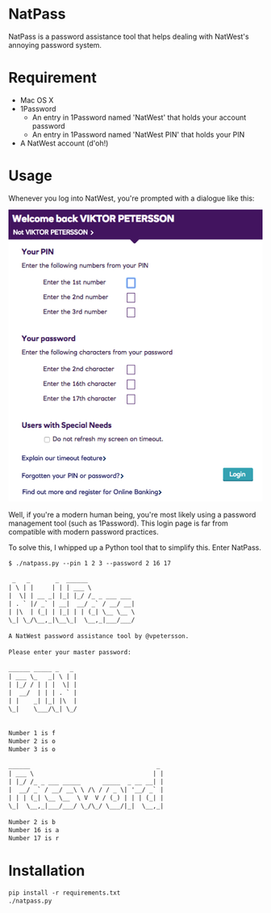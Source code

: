 # NatPass
NatPass is a password assistance tool that helps dealing with NatWest's annoying password system.

# Requirement

* Mac OS X
* 1Password
  * An entry in 1Password named 'NatWest' that holds your account password
  * An entry in 1Password named 'NatWest PIN' that holds your PIN
* A NatWest account (d'oh!)

# Usage

Whenever you log into NatWest, you're prompted with a dialogue like this:

![Netwest Login](img/natwest_prompt.png)

Well, if you're a modern human being, you're most likely using a password management tool (such as 1Password). This login page is far from compatible with modern password practices.

To solve this, I whipped up a Python tool that to simplify this. Enter NatPass.

```
$ ./natpass.py --pin 1 2 3 --password 2 16 17

 _   _       _  ______
| \ | |     | | | ___ \
|  \| | __ _| |_| |_/ /_ _ ___ ___
| . ` |/ _` | __|  __/ _` / __/ __|
| |\  | (_| | |_| | | (_| \__ \__ \
\_| \_/\__,_|\__\_|  \__,_|___/___/

A NatWest password assistance tool by @vpetersson.

Please enter your master password:

______ _____ _   _
| ___ \_   _| \ | |
| |_/ / | | |  \| |
|  __/  | | | . ` |
| |    _| |_| |\  |
\_|    \___/\_| \_/


Number 1 is f
Number 2 is o
Number 3 is o

______                                   _
| ___ \                                 | |
| |_/ /_ _ ___ _____      _____  _ __ __| |
|  __/ _` / __/ __\ \ /\ / / _ \| '__/ _` |
| | | (_| \__ \__  \ V  V / (_) | | | (_| |
\_|  \__,_|___/___/ \_/\_/ \___/|_|  \__,_|

Number 2 is b
Number 16 is a
Number 17 is r
```

# Installation

```
pip install -r requirements.txt
./natpass.py
```
